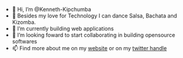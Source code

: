 - 👋 Hi, I’m @Kenneth-Kipchumba
- 👀 Besides my love for Technology I can dance Salsa, Bachata and Kizomba.
- 🌱 I’m currently building web applications 
- 💞️ I’m looking foward to start collaborating in building opensource softwares
- 📫 Find more about me on my [website](https://kennethkipchumba.com/) or on my [twitter handle](https://twitter.com/kipchumba_dev)

<!---
Kenneth-Kipchumba/Kenneth-Kipchumba is a ✨ special ✨ repository because its `README.md` (this file) appears on your GitHub profile.
You can click the Preview link to take a look at your changes.
--->
